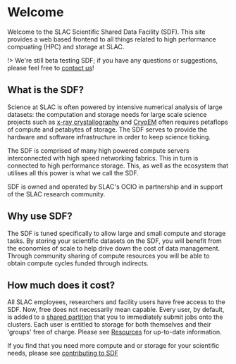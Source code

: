 # Welcome

Welcome to the SLAC Scientific Shared Data Facility (SDF). This site provides a web based frontend to all things related to high performance compuating (HPC) and storage at SLAC.

!> We're still beta testing SDF; if you have any questions or suggestions, please feel free to [contact us](contact-us.md)!

## What is the SDF?

Science at SLAC is often powered by intensive numerical analysis of large datasets: the computation and storage needs for large scale science projects such as [x-ray crystallography](https://lcls.slac.stanford.edu) and [CryoEM](https://cryoem.slac.stanford.edu) often requires petaflops of compute and petabytes of storage. The SDF serves to provide the hardware and software infrastructure in order to keep science ticking.

The SDF is comprised of many high powered compute servers interconnected with high speed networking fabrics. This in turn is connected to high performance storage. This, as well as the ecosystem that utilises all this power is what we call the SDF. 

SDF is owned and operated by SLAC's OCIO in partnership and in support of the SLAC research community.

## Why use SDF?

The SDF is tuned specifically to allow large and small compute and storage tasks. By storing your scientific datasets on the SDF, you will benefit from the economies of scale to help drive down the cost of data management. Through community sharing of compute resources you will be able to obtain compute cycles funded through indirects.

## How much does it cost?

All SLAC employees, researchers and facility users have free access to the SDF. Now, free does not necessarily mean capable. Every user, by default, is added to a [shared partition]() that you to immediately submit jobs onto the clusters. Each user is entitled to storage for both themselves and their 'groups' free of charge. Please see [Resources](resources.md) for up-to-date information.

If you find that you need more compute and or storage for your scientific needs, please see [contributing to SDF](stakeholders.md)
 

